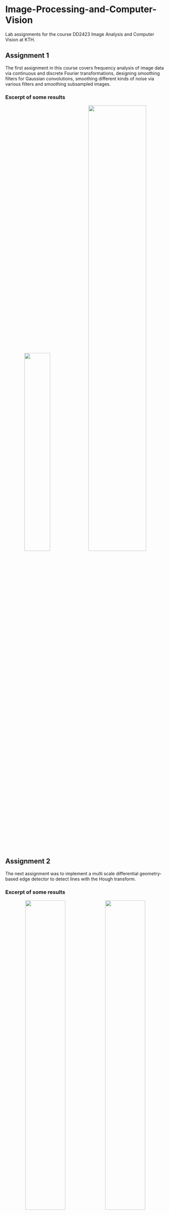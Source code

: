 # Image-Processing-and-Computer-Vision
Lab assignments for the course DD2423 Image Analysis and Computer Vision at KTH.

## Assignment 1
The first assignment in this course covers frequency analysis of image data via continuous and discrete Fourier transformations, designing
smoothing filters for Gaussian convolutions, smoothing different kinds of noise via various filters and smoothing subsampled images.

### Excerpt of some results
<p float="left" align='center'>  
  <img src='https://github.com/alexandrahotti/Image-Processing-and-Computer-Vision/blob/master/Assignment%201/1%20-%20Properties%20of%20the%20discrete%20Fourier%20transform/Rotation/results/rot_img_30.jpg' width="40%" height="40%"
 /><img src='https://github.com/alexandrahotti/Image-Processing-and-Computer-Vision/blob/master/Assignment%201/3%20-%20Smoothing/Smoothing%20of%20noisy%20data/results/gauss_smooth_gauss_noise.png' width="60%" height="60%"
 />

## Assignment 2
The next assignment was to implement a multi scale differential geometry-based edge detector to detect lines with the Hough transform. 

### Excerpt of some results
<p float="left" align='center'>  
  <img src='https://github.com/alexandrahotti/Image-Processing-and-Computer-Vision/blob/master/Assignment%202/1%20-%20Difference%20operators/results/deriv_diff_op.jpg' width="50%" height="50%"
 /><img src='https://github.com/alexandrahotti/Image-Processing-and-Computer-Vision/blob/master/Assignment%202/2%20-%20Point%20wise%20thresholding%20of%20gradient%20magnitudes/results/smoothed/thresh_grad_mag_CDO.jpg' width="50%" height="50%"
 /><img src='https://github.com/alexandrahotti/Image-Processing-and-Computer-Vision/blob/master/Assignment%202/4%20-%20Extraction%20of%20edge%20segments/results/extracted_curves_tools_img.png' width="50%" height="50%"
 /><img src='https://github.com/alexandrahotti/Image-Processing-and-Computer-Vision/blob/master/Assignment%202/5%20-%20Hough%20Transformations/results/hough_house.png' width="50%" height="50%"
 /><img src='https://github.com/alexandrahotti/Image-Processing-and-Computer-Vision/blob/master/Assignment%202/3%20-%20Differential%20geometry%20based%20edge%20detection/results/lvv_zero_corss_q4.jpg' width="80%" height="80%"
 />

## Assignment 3
In the last assignment several segmentation methods were implemented and applied to images. These methods where K-means clustering, 
Mean-shift segmentation, Normalized Cut and Graph Cuts using image Gaussian mixture models.

### Excerpt of some results
<p float="left" align='center'>
  <img src='https://github.com/alexandrahotti/Image-Processing-and-Computer-Vision/blob/master/Assignment%203/4%20-%20Segmentation%20using%20graph%20cuts/result/tiger3_segm_graphcut_K6.png' width="120%" height="120%"
 /><img src='https://github.com/alexandrahotti/Image-Processing-and-Computer-Vision/blob/master/Assignment%203/1%20-%20K-means%20image%20segmentation/result/kmeans%20with%20thresholding/tiger1.png' width="70%" height="70%"
 /><img src='https://github.com/alexandrahotti/Image-Processing-and-Computer-Vision/blob/master/Assignment%203/2%20-%20Mean-shift%20segmentation/result/varry_cb.png' width="60%" height="60%"
 />
  
  
  
  
